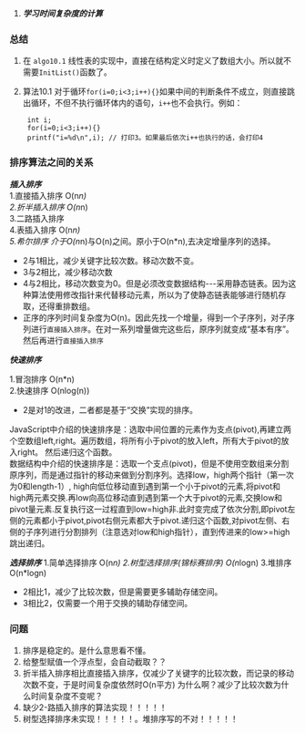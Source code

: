 1. ***学习时间复杂度的计算*** 

### 总结
1. 在 `algo10.1` 线性表的实现中，直接在结构定义时定义了数组大小。所以就不需要`InitList()`函数了。
2. 算法10.1
    对于循环`for(i=0;i<3;i++){}`如果中间的判断条件不成立，则直接跳出循环，不但不执行循环体内的语句，`i++`也不会执行。例如：
    
        int i;
        for(i=0;i<3;i++){}
        printf("i=%d\n",i); // 打印3。如果最后依次i++也执行的话，会打印4
### 排序算法之间的关系

***插入排序***    
1.直接插入排序    O(n*n)    
2.折半插入排序    O(n*n)     
3.二路插入排序    
4.表插入排序      O(n*n)    
5.希尔排序        介于O(n*n)与O(n)之间。原小于O(n*n),去决定增量序列的选择。    

- 2与1相比，减少关键字比较次数。移动次数不变。
- 3与2相比，减少移动次数
- 4与2相比，移动次数变为0。但是必须改变数据结构---采用静态链表。因为这种算法使用修改指针来代替移动元素，所以为了使静态链表能够进行随机存取，还得重排数组。
- 正序的序列时间复杂度为O(n)。因此先找一个增量，得到一个子序列，对子序列进行`直接插入排序`。在对一系列增量做完这些后，原序列就变成“基本有序”。然后再进行`直接插入排序`

***快速排序***    


1.冒泡排序       O(n*n)    
2.快速排序       O(nlog(n))    

- 2是对1的改进，二者都是基于“交换”实现的排序。    

JavaScript中介绍的快速排序是：选取中间位置的元素作为支点(pivot),再建立两个空数组left,right。遍历数组，将所有小于pivot的放入left，所有大于pivot的放入right。
然后递归这个函数。    
数据结构中介绍的快速排序是：选取一个支点(pivot)，但是不使用空数组来分割原序列，而是通过指针的移动来做到分割序列。选择low，high两个指针（第一次为0和length-1）,
high向低位移动直到遇到第一个小于pivot的元素,将pivot和high两元素交换.再low向高位移动直到遇到第一个大于pivot的元素,交换low和pivot量元素.反复执行这一过程直到low=high非.此时变完成了依次分割,即pivot左侧的元素都小于pivot,pivot右侧元素都大于pivot.递归这个函数,对pivot左侧、右侧的子序列进行分割排列（注意选对low和high指针），直到传进来的low>=high跳出递归。

***选择排序***
1.简单选择排序               O(n*n)
2.树型选择排序(锦标赛排序)     O(n*logn)
3.堆排序                    O(n*logn)

- 2相比1，减少了比较次数，但是需要更多辅助存储空间。
- 3相比2，仅需要一个用于交换的辅助存储空间。
### 问题

1. 排序是稳定的。是什么意思看不懂。
2. 给整型赋值一个浮点型，会自动截取？？
3. 折半插入排序相比直接插入排序，仅减少了关键字的比较次数，而记录的移动次数不变，于是时间复杂度依然时O(n平方)
   为什么啊？减少了比较次数为什么时间复杂度不变呢？
4. 缺少2-路插入排序的算法实现！！！！！
5. 树型选择排序未实现！！！！！。堆排序写的不对！！！！！


